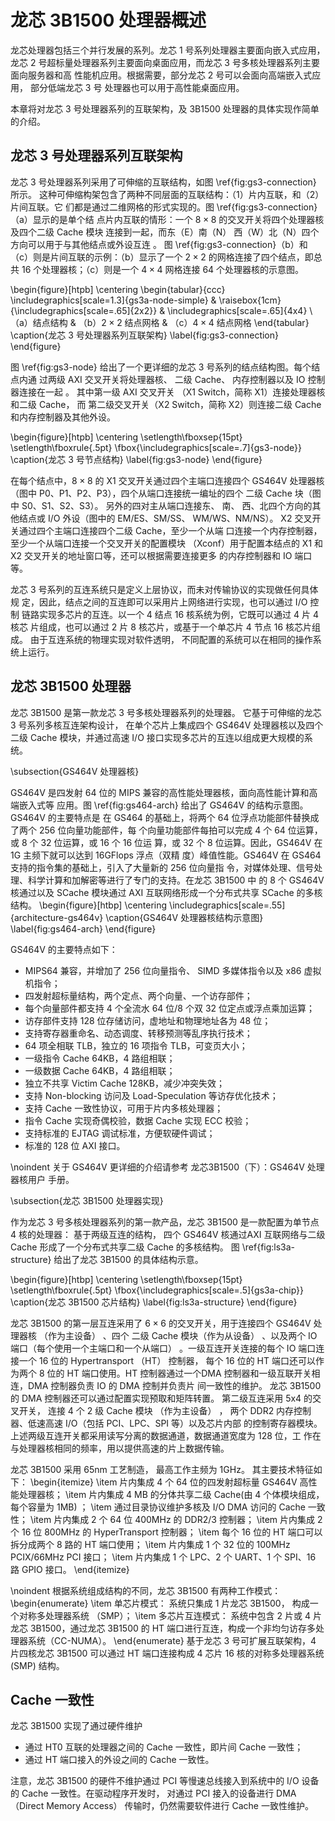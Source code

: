 龙芯 3B1500 处理器概述
======================

龙芯处理器包括三个并行发展的系列。龙芯 1 号系列处理器主要面向嵌入式应用，龙芯 2
号超标量处理器系列主要面向桌面应用，而龙芯 3 号多核处理器系列主要面向服务器和高
性能机应用。根据需要，部分龙芯 2 号可以会面向高端嵌入式应用， 部分低端龙芯 3 号
处理器也可以用于高性能桌面应用。

本章将对龙芯 3 号处理器系列的互联架构，及 3B1500 处理器的具体实现作简单的介绍。

龙芯 3 号处理器系列互联架构
---------------------------

龙芯 3 号处理器系列采用了可伸缩的互联结构，如图 \ref{fig:gs3-connection} 所示。
这种可伸缩构架包含了两种不同层面的互联结构：（1）片内互联，和（2）片间互联。它
们都是通过二维网格的形式实现的。图 \ref{fig:gs3-connection}（a）显示的是单个结
点片内互联的情形：一个 $8\times8$ 的交叉开关将四个处理器核及四个二级 Cache 模块
连接到一起，而东（E）南（N） 西（W）北（N）四个方向可以用于与其他结点或外设互连
。 图 \ref{fig:gs3-connection}（b）和（c）则是片间互联的示例：（b）显示了一个
$2\times 2$ 的网格连接了四个结点，即总共 16 个处理器核；（c）则是一个 $4\times
4$ 网格连接 64 个处理器核的示意图。

\begin{figure}[htpb]
  \centering
  \begin{tabular}{ccc}
    \includegraphics[scale=1.3]{gs3a-node-simple} &
    \raisebox{1cm}{\includegraphics[scale=.65]{2x2}} &
    \includegraphics[scale=.65]{4x4} \\
  （a）结点结构 & （b）$2\times2$ 结点网格 & （c）$4\times4$ 结点网格
  \end{tabular}
  \caption{龙芯 3 号处理器系列互联架构}
  \label{fig:gs3-connection}
\end{figure}

图 \ref{fig:gs3-node} 给出了一个更详细的龙芯 3 号系列的结点结构图。每个结点内通
过两级 AXI 交叉开关将处理器核、 二级 Cache、 内存控制器以及 IO 控制器连接在一起
。 其中第一级 AXI 交叉开关 （X1 Switch，简称 X1）连接处理器核和二级 Cache， 而
第二级交叉开关（X2 Switch，简称 X2）则连接二级 Cache 和内存控制器及其他外设。

\begin{figure}[htpb]
  \centering
  \setlength\fboxsep{15pt}
  \setlength\fboxrule{.5pt}
  \fbox{\includegraphics[scale=.7]{gs3-node}}
  \caption{龙芯 3 号节点结构}
  \label{fig:gs3-node}
\end{figure}

在每个结点中，$8\times8$ 的 X1 交叉开关通过四个主端口连接四个 GS464V
处理器核（图中 P0、P1、P2、P3），四个从端口连接统一编址的四个
二级 Cache 块（图中 S0、S1、S2、S3）。 另外的四对主从端口连接东、 南、
西、北四个方向的其他结点或 I/O 外设（图中的 EM/ES、SM/SS、 WM/WS、NM/NS）。
X2 交叉开关通过四个主端口连接四个二级 Cache，至少一个从端
口连接一个内存控制器，至少一个从端口连接一个交叉开关的配置模块
（Xconf）用于配置本结点的 X1 和 X2 交叉开关的地址窗口等，还可以根据需要连接更多
的内存控制器和 IO 端口等。

龙芯 3 号系列的互连系统只是定义上层协议，而未对传输协议的实现做任何具体规
定，因此，结点之间的互连即可以采用片上网络进行实现，也可以通过 I/O 控制
链路实现多芯片的互连。以一个 4 结点 16 核系统为例，它既可以通过 4 片 4 核芯
片组成，也可以通过 2 片 8 核芯片，或基于一个单芯片 4 节点 16 核芯片组成。
由于互连系统的物理实现对软件透明， 不同配置的系统可以在相同的操作系统上运行。

龙芯 3B1500 处理器
------------------

龙芯 3B1500 是第一款龙芯 3 号多核处理器系列的处理器。 它基于可伸缩的龙芯 3
号系列多核互连架构设计， 在单个芯片上集成四个 GS464V 处理器核以及四个二级 Cache
模块，并通过高速 I/O 接口实现多芯片的互连以组成更大规模的系统。

\subsection{GS464V 处理器核}

GS464V 是四发射 64 位的 MIPS 兼容的高性能处理器核，面向高性能计算和高端嵌入式等
应用。图 \ref{fig:gs464-arch} 给出了 GS464V 的结构示意图。 GS464V 的主要特点是
在 GS464 的基础上，将两个 64 位浮点功能部件替换成了两个 256 位向量功能部件，每
个向量功能部件每拍可以完成 4 个 64 位运算，或 8 个 32 位运算，或 16 个 16 位运
算，或 32 个 8 位运算。因此，GS464V 在 1G 主频下就可以达到 16GFlops 浮点（双精
度）峰值性能。GS464V 在 GS464 支持的指令集的基础上，引入了大量新的 256 位向量指
令，对媒体处理、信号处理、科学计算和加解密等进行了专门的支持。在龙芯 3B1500 中
的 8 个 GS464V 核通过以及 SCache 模块通过 AXI 互联网络形成一个分布式共享 SCache
的多核结构。
\begin{figure}[htbp]
  \centering
  \includegraphics[scale=.55]{architecture-gs464v}
  \caption{GS464V 处理器核结构示意图}
  \label{fig:gs464-arch}
\end{figure}

GS464V 的主要特点如下：

 - MIPS64 兼容，并增加了 256 位向量指令、 SIMD 多媒体指令以及 x86 虚拟机指令；
 - 四发射超标量结构，两个定点、两个向量、一个访存部件；
 - 每个向量部件都支持 4 个全流水 64 位/8 个双 32 位定点或浮点乘加运算；
 - 访存部件支持 128 位存储访问，虚地址和物理地址各为 48 位；
 - 支持寄存器重命名、动态调度、转移预测等乱序执行技术；
 - 64 项全相联 TLB，独立的 16 项指令 TLB，可变页大小；
 - 一级指令 Cache 64KB，4 路组相联；
 - 一级数据 Cache 64KB，4 路组相联；
 - 独立不共享 Victim Cache 128KB，减少冲突失效；
 - 支持 Non-blocking 访问及 Load-Speculation 等访存优化技术；
 - 支持 Cache 一致性协议，可用于片内多核处理器；
 - 指令 Cache 实现奇偶校验，数据 Cache 实现 ECC 校验；
 - 支持标准的 EJTAG 调试标准，方便软硬件调试；
 - 标准的 128 位 AXI 接口。

\noindent 关于 GS464V 更详细的介绍请参考 龙芯3B1500（下）：GS464V 处理器核用户
手册。

\subsection{龙芯 3B1500 处理器实现}

作为龙芯 3 号多核处理器系列的第一款产品，龙芯 3B1500 是一款配置为单节点 4
核的处理器： 基于两级互连的结构， 四个 GS464V 核通过AXI 互联网络与二级 Cache
形成了一个分布式共享二级 Cache 的多核结构。 图 \ref{fig:ls3a-structure}
给出了龙芯 3B1500 的具体结构示意。

\begin{figure}[htbp]
  \centering
  \setlength\fboxsep{15pt}
  \setlength\fboxrule{.5pt}
  \fbox{\includegraphics[scale=.5]{gs3a-chip}}
  \caption{龙芯 3B1500 芯片结构}
  \label{fig:ls3a-structure}
\end{figure}

龙芯 3B1500 的第一层互连采用了 $6\times6$ 的交叉开关，用于连接四个 GS464V 处理器核
（作为主设备） 、四个 二级 Cache 模块（作为从设备） 、以及两个 IO
端口（每个使用一个主端口和一个从端口） 。一级互连开关连接的每个 IO 端口连接一个
16 位的 Hypertransport （HT） 控制器， 每个 16 位的 HT 端口还可以作为两个 8
位的 HT 端口使用。HT 控制器通过一个DMA 控制器和一级互联开关相连，DMA 控制器负责
IO 的 DMA 控制并负责片 间一致性的维护。 龙芯 3B1500 的 DMA
控制器还可以通过配置实现预取和矩阵转置。 第二级互连采用 5x4 的交叉开关， 连接 4
个 2 级 Cache 模块 （作为主设备） ， 两个 DDR2 内存控制器、低速高速 I/O（包括
PCI、LPC、SPI 等）以及芯片内部 的控制寄存器模块。
上述两级互连开关都采用读写分离的数据通道，数据通道宽度为 128 位，工
作在与处理器核相同的频率，用以提供高速的片上数据传输。 

龙芯 3B1500 采用 65nm 工艺制造， 最高工作主频为 1GHz。 其主要技术特征如下：
\begin{itemize}
	\item 片内集成 4 个 64 位的四发射超标量 GS464V 高性能处理器核；
	\item 片内集成 4 MB 的分体共享二级 Cache(由 4 个体模块组成，每个容量为 1MB) ；
	\item 通过目录协议维护多核及 I/O DMA 访问的 Cache 一致性；
	\item 片内集成 2 个 64 位 400MHz 的 DDR2/3 控制器；
	\item 片内集成 2 个 16 位 800MHz 的 HyperTransport 控制器；
	\item 每个 16 位的 HT 端口可以拆分成两个 8 路的 HT 端口使用；
	\item 片内集成 1 个 32 位的 100MHz PCIX/66MHz PCI 接口；
	\item 片内集成 1 个 LPC、2 个 UART、1 个 SPI、16 路 GPIO 接口。
\end{itemize}

\noindent 根据系统组成结构的不同，龙芯 3B1500 有两种工作模式：
\begin{enumerate}
  \item 单芯片模式： 系统只集成 1 片龙芯 3B1500， 构成一个对称多处理器系统 （SMP）；
  \item 多芯片互连模式： 系统中包含 2 片或 4 片龙芯 3B1500，通过龙芯 3B1500 的 HT
    端口进行互连，构成一个非均匀访存多处理器系统（CC-NUMA）。
\end{enumerate}
基于龙芯 3
号可扩展互联架构，4 片四核龙芯 3B1500 可以通过 HT 端口连接构成 4 芯片 16
核的对称多处理器系统 (SMP) 结构。

Cache 一致性
------------

龙芯 3B1500 实现了通过硬件维护

 - 通过 HT0 互联的处理器之间的 Cache 一致性，即片间 Cache 一致性；
 - 通过 HT 端口接入的外设之间的 Cache 一致性。

注意，龙芯 3B1500 的硬件不维护通过 PCI 等慢速总线接入到系统中的 I/O 设备的
Cache 一致性。在驱动程序开发时， 对通过 PCI 接入的设备进行 DMA （Direct Memory
Access） 传输时，仍然需要软件进行 Cache 一致性维护。

